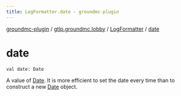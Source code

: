 ```yaml
---
title: LogFormatter.date - groundmc-plugin
---
```


[groundmc-plugin](../../index.html) / [gtlp.groundmc.lobby](../index.html) / [LogFormatter](index.html) / [date](.)

# date

`val date: Date`

A value of [Date](#).
It is more efficient to set the date every time than to construct a new
[Date](#) object.

